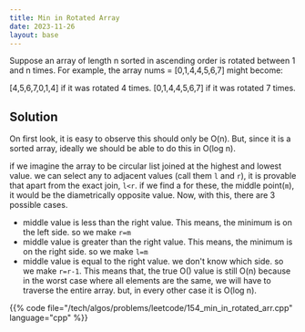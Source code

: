 ```yaml
---
title: Min in Rotated Array 
date: 2023-11-26
layout: base
---
```


Suppose an array of length n sorted in ascending order is rotated between 1 and n times. For example, the array nums = [0,1,4,4,5,6,7] might become:

[4,5,6,7,0,1,4] if it was rotated 4 times.
[0,1,4,4,5,6,7] if it was rotated 7 times.


## Solution

On first look, it is easy to observe this should only be O(n).
But, since it is a sorted array, ideally we should be able to do this in O(log n).

if we imagine the array to be circular list joined at the highest and lowest value. we can select any to adjacent values (call them `l` and `r`), it is provable that apart from the exact join, `l<r`. 
if we find a for these, the middle point(`m`), it would be the diametrically opposite value. Now, with this, there are 3 possible cases.

- middle value is less than the right value. This means, the minimum is on the left side. so we make `r=m`
- middle value is greater than the right value. This means, the minimum is on the right side. so we make `l=m`
- middle value is equal to the right value. we don't know which side. so we make `r=r-1`. This means that, the true O() value is still O(n) because in the worst case where all elements are the same, we will have to traverse the entire array. but, in every other case it is O(log n).

{{% code file="/tech/algos/problems/leetcode/154_min_in_rotated_arr.cpp" language="cpp" %}}


